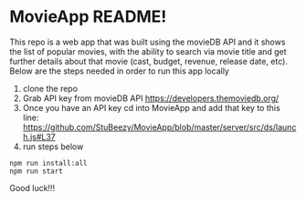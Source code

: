 MovieApp README!
===============

This repo is a web app that was built using the movieDB API and it shows the list of popular movies, with the ability to search via movie title and get further
details about that movie (cast, budget, revenue, release date, etc). Below are the steps needed in order to run this app locally

1. clone the repo
2. Grab API key from movieDB API https://developers.themoviedb.org/
3. Once you have an API key cd into MovieApp and add that key to this line: https://github.com/StuBeezy/MovieApp/blob/master/server/src/ds/launch.js#L37 
4. run steps below
```
npm run install:all
npm run start
```

Good luck!!!
